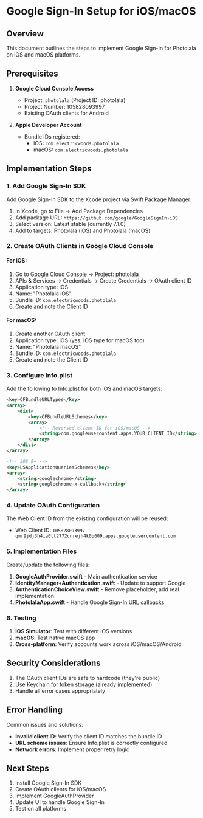 # Google Sign-In Setup for iOS/macOS

## Overview
This document outlines the steps to implement Google Sign-In for Photolala on iOS and macOS platforms.

## Prerequisites

1. **Google Cloud Console Access**
   - Project: `photolala` (Project ID: photolala)
   - Project Number: 105828093997
   - Existing OAuth clients for Android

2. **Apple Developer Account**
   - Bundle IDs registered:
     - iOS: `com.electricwoods.photolala`
     - macOS: `com.electricwoods.photolala`

## Implementation Steps

### 1. Add Google Sign-In SDK

Add Google Sign-In SDK to the Xcode project via Swift Package Manager:

1. In Xcode, go to File → Add Package Dependencies
2. Add package URL: `https://github.com/google/GoogleSignIn-iOS`
3. Select version: Latest stable (currently 7.1.0)
4. Add to targets: Photolala (iOS) and Photolala (macOS)

### 2. Create OAuth Clients in Google Cloud Console

#### For iOS:
1. Go to [Google Cloud Console](https://console.cloud.google.com/) → Project: photolala
2. APIs & Services → Credentials → Create Credentials → OAuth client ID
3. Application type: iOS
4. Name: "Photolala iOS"
5. Bundle ID: `com.electricwoods.photolala`
6. Create and note the Client ID

#### For macOS:
1. Create another OAuth client
2. Application type: iOS (yes, iOS type for macOS too)
3. Name: "Photolala macOS"
4. Bundle ID: `com.electricwoods.photolala`
5. Create and note the Client ID

### 3. Configure Info.plist

Add the following to Info.plist for both iOS and macOS targets:

```xml
<key>CFBundleURLTypes</key>
<array>
    <dict>
        <key>CFBundleURLSchemes</key>
        <array>
            <!-- Reversed client ID for iOS/macOS -->
            <string>com.googleusercontent.apps.YOUR_CLIENT_ID</string>
        </array>
    </dict>
</array>

<!-- iOS 9+ -->
<key>LSApplicationQueriesSchemes</key>
<array>
    <string>googlechrome</string>
    <string>googlechrome-x-callback</string>
</array>
```

### 4. Update OAuth Configuration

The Web Client ID from the existing configuration will be reused:
- Web Client ID: `105828093997-qmr9jdj3h4ia0tt2772cnrejh4k0p609.apps.googleusercontent.com`

### 5. Implementation Files

Create/update the following files:

1. **GoogleAuthProvider.swift** - Main authentication service
2. **IdentityManager+Authentication.swift** - Update to support Google
3. **AuthenticationChoiceView.swift** - Remove placeholder, add real implementation
4. **PhotolalaApp.swift** - Handle Google Sign-In URL callbacks

### 6. Testing

1. **iOS Simulator**: Test with different iOS versions
2. **macOS**: Test native macOS app
3. **Cross-platform**: Verify accounts work across iOS/macOS/Android

## Security Considerations

1. The OAuth client IDs are safe to hardcode (they're public)
2. Use Keychain for token storage (already implemented)
3. Handle all error cases appropriately

## Error Handling

Common issues and solutions:
- **Invalid client ID**: Verify the client ID matches the bundle ID
- **URL scheme issues**: Ensure Info.plist is correctly configured
- **Network errors**: Implement proper retry logic

## Next Steps

1. Install Google Sign-In SDK
2. Create OAuth clients for iOS/macOS
3. Implement GoogleAuthProvider
4. Update UI to handle Google Sign-In
5. Test on all platforms